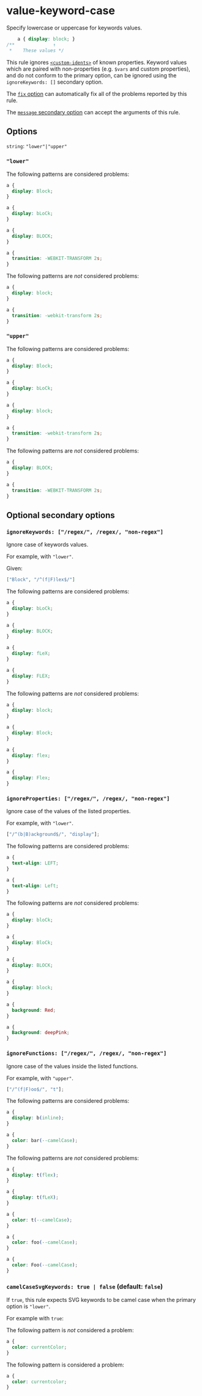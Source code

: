 # value-keyword-case

Specify lowercase or uppercase for keywords values.

<!-- prettier-ignore -->
```css
    a { display: block; }
/**              ↑
 *    These values */
```

This rule ignores [`<custom-idents>`](https://developer.mozilla.org/en/docs/Web/CSS/custom-ident) of known properties. Keyword values which are paired with non-properties (e.g. `$vars` and custom properties), and do not conform to the primary option, can be ignored using the `ignoreKeywords: []` secondary option.

The [`fix` option](https://github.com/stylelint/stylelint/tree/16.3.1/docs/user-guide/options.md#fix) can automatically fix all of the problems reported by this rule.

The [`message` secondary option](https://github.com/stylelint/stylelint/tree/16.3.1/docs/user-guide/configure.md#message) can accept the arguments of this rule.

## Options

`string`: `"lower"|"upper"`

### `"lower"`

The following patterns are considered problems:

<!-- prettier-ignore -->
```css
a {
  display: Block;
}
```

<!-- prettier-ignore -->
```css
a {
  display: bLoCk;
}
```

<!-- prettier-ignore -->
```css
a {
  display: BLOCK;
}
```

<!-- prettier-ignore -->
```css
a {
  transition: -WEBKIT-TRANSFORM 2s;
}
```

The following patterns are _not_ considered problems:

<!-- prettier-ignore -->
```css
a {
  display: block;
}
```

<!-- prettier-ignore -->
```css
a {
  transition: -webkit-transform 2s;
}
```

### `"upper"`

The following patterns are considered problems:

<!-- prettier-ignore -->
```css
a {
  display: Block;
}
```

<!-- prettier-ignore -->
```css
a {
  display: bLoCk;
}
```

<!-- prettier-ignore -->
```css
a {
  display: block;
}
```

<!-- prettier-ignore -->
```css
a {
  transition: -webkit-transform 2s;
}
```

The following patterns are _not_ considered problems:

<!-- prettier-ignore -->
```css
a {
  display: BLOCK;
}
```

<!-- prettier-ignore -->
```css
a {
  transition: -WEBKIT-TRANSFORM 2s;
}
```

## Optional secondary options

### `ignoreKeywords: ["/regex/", /regex/, "non-regex"]`

Ignore case of keywords values.

For example, with `"lower"`.

Given:

```json
["Block", "/^(f|F)lex$/"]
```

The following patterns are considered problems:

<!-- prettier-ignore -->
```css
a {
  display: bLoCk;
}
```

<!-- prettier-ignore -->
```css
a {
  display: BLOCK;
}
```

<!-- prettier-ignore -->
```css
a {
  display: fLeX;
}
```

<!-- prettier-ignore -->
```css
a {
  display: FLEX;
}
```

The following patterns are _not_ considered problems:

<!-- prettier-ignore -->
```css
a {
  display: block;
}
```

<!-- prettier-ignore -->
```css
a {
  display: Block;
}
```

<!-- prettier-ignore -->
```css
a {
  display: flex;
}
```

<!-- prettier-ignore -->
```css
a {
  display: Flex;
}
```

### `ignoreProperties: ["/regex/", /regex/, "non-regex"]`

Ignore case of the values of the listed properties.

For example, with `"lower"`.

```js
["/^(b|B)ackground$/", "display"];
```

The following patterns are considered problems:

<!-- prettier-ignore -->
```css
a {
  text-align: LEFT;
}
```

<!-- prettier-ignore -->
```css
a {
  text-align: Left;
}
```

The following patterns are _not_ considered problems:

<!-- prettier-ignore -->
```css
a {
  display: bloCk;
}
```

<!-- prettier-ignore -->
```css
a {
  display: BloCk;
}
```

<!-- prettier-ignore -->
```css
a {
  display: BLOCK;
}
```

<!-- prettier-ignore -->
```css
a {
  display: block;
}
```

<!-- prettier-ignore -->
```css
a {
  background: Red;
}
```

<!-- prettier-ignore -->
```css
a {
  Background: deepPink;
}
```

### `ignoreFunctions: ["/regex/", /regex/, "non-regex"]`

Ignore case of the values inside the listed functions.

For example, with `"upper"`.

```js
["/^(f|F)oo$/", "t"];
```

The following patterns are considered problems:

<!-- prettier-ignore -->
```css
a {
  display: b(inline);
}
```

```css
a {
  color: bar(--camelCase);
}
```

The following patterns are _not_ considered problems:

<!-- prettier-ignore -->
```css
a {
  display: t(flex);
}
```

<!-- prettier-ignore -->
```css
a {
  display: t(fLeX);
}
```

<!-- prettier-ignore -->
```css
a {
  color: t(--camelCase);
}
```

<!-- prettier-ignore -->
```css
a {
  color: foo(--camelCase);
}
```

<!-- prettier-ignore -->
```css
a {
  color: Foo(--camelCase);
}
```

### `camelCaseSvgKeywords: true | false` (default: `false`)

If `true`, this rule expects SVG keywords to be camel case when the primary option is `"lower"`.

For example with `true`:

The following pattern is _not_ considered a problem:

<!-- prettier-ignore -->
```css
a {
  color: currentColor;
}
```

The following pattern is considered a problem:

<!-- prettier-ignore -->
```css
a {
  color: currentcolor;
}
```
